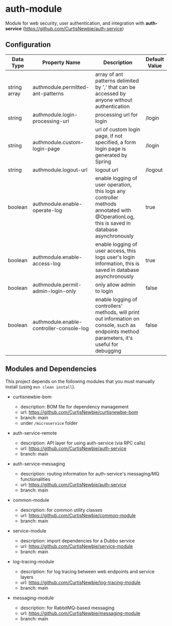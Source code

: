 # auth-module

Module for web security, user authentication, and integration with **auth-service** (https://github.com/CurtisNewbie/auth-service)

## Configuration

Data Type | Property Name | Description | Default Value
----------|--------------|-------------|---------------
string array | authmodule.permitted-ant-patterns | array of ant patterns delimited by ',' that can be accessed by anyone without authentication | 
string | authmodule.login-processing-url | processing url for login | /login
string | authmodule.custom-login-page | url of custom login page, if not specified, a form login page is generated by Spring | /login  
string | authmodule.logout-url | logout url | /logout 
boolean | authmodule.enable-operate-log | enable logging of user operation, this logs any controller methods annotated with @OperationLog, this is saved in database asynchronously | true 
boolean | authmodule.enable-access-log | enable logging of user access, this logs user's login information, this is saved in database asynchronously | true
boolean | authmodule.permit-admin-login-only | only allow admin to login | false
boolean | authmodule.enable-controller-console-log | enable logging of controllers' methods, will print out information on console, such as endpoints method parameters, it's useful for debugging | false

## Modules and Dependencies

This project depends on the following modules that you must manually install (using `mvn clean install`).

- curtisnewbie-bom
    - description: BOM file for dependency management
    - url: https://github.com/CurtisNewbie/curtisnewbie-bom
    - branch: main
    - under `/microservice` folder

- auth-service-remote
    - description: API layer for using auth-service (via RPC calls)
    - url: https://github.com/CurtisNewbie/auth-service
    - branch: main 

- auth-service-messaging
    - description: routing information for auth-service's messaging/MQ functionalities
    - url: https://github.com/CurtisNewbie/auth-service
    - branch: main 

- common-module
    - description: for common utility classes 
    - url: https://github.com/CurtisNewbie/common-module
    - branch: main

- service-module
    - description: import dependencies for a Dubbo service
    - url: https://github.com/CurtisNewbie/service-module
    - branch: main

- log-tracing-module
    - description: for log tracing between web endpoints and service layers
    - url: https://github.com/CurtisNewbie/log-tracing-module
    - branch: main

- messaging-module
    - description: for RabbitMQ-based messaging 
    - url: https://github.com/CurtisNewbie/messaging-module
    - branch: main